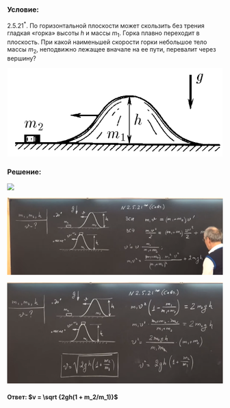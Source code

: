 ###  Условие:

$2.5.21^*.$ По горизонтальной плоскости может скользить без трения гладкая «горка» высоты $h$ и массы $m_1$. Горка плавно переходит в плоскость. При какой наименьшей скорости горки небольшое тело массы $m_2$, неподвижно лежащее вначале на ее пути, перевалит через вершину?

![К задаче $2.5.21$|595x244, 50%](../../img/2.5.21/2.5.21.png)

###  Решение:

![](https://www.youtube.com/embed/7Bu2kt22a3A)

![|1742x625, 67%](../../img/2.5.21/01.png)

![|1525x715, 67%](../../img/2.5.21/02.png)

#### Ответ: $v = \sqrt {2gh(1 + m_2/m_1)}$